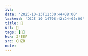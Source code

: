 ```yaml
---
ivs:
date: '2025-10-13T11:30:44+08:00'
lastmod: '2025-10-14T06:42:24+08:00'
title: 󰦾
url: 󰦾
tags: [𤕟]
hex: 2455F
src: GHZR
note:
---
```


